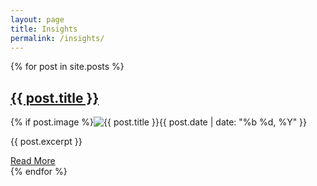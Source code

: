```yaml
---
layout: page
title: Insights
permalink: /insights/
---
```


<div class="grid">
  {% for post in site.posts %}
  <article class="card">
    <h2><a href="{{ post.url | relative_url }}">{{ post.title }}</a></h2>
      {% if post.image %}<img class="service-hero" src="{{ post.image | relative_url }}" alt="{{ post.title }}" loading="lazy" {% endif %}
    <p class="meta">{{ post.date | date: "%b %d, %Y" }}</p>
    <p>{{ post.excerpt }}</p>
    <a href="{{ post.url | relative_url }}" class="btn">Read More</a>
  </article>
  {% endfor %}
</div>
